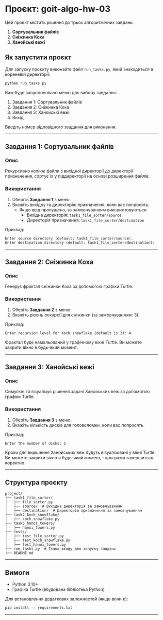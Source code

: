 # Проєкт: goit-algo-hw-03

Цей проєкт містить рішення до трьох алгоритмічних завдань:

1. **Сортувальник файлів**
2. **Сніжинка Коха**
3. **Ханойські вежі**

## Як запустити проєкт

Для запуску проєкту виконайте файл `run_tasks.py`, який знаходиться в кореневій директорії:

```bash
python run_tasks.py
```

Вам буде запропоновано меню для вибору завдання:

1. Завдання 1: Сортувальник файлів
2. Завдання 2: Сніжинка Коха
3. Завдання 3: Ханойські вежі
0. Вихід

Введіть номер відповідного завдання для виконання.

---

## Завдання 1: Сортувальник файлів

### Опис
Рекурсивно копіює файли з вихідної директорії до директорії призначення, сортує їх у піддиректорії на основі розширення файлів.

### Використання
1. Оберіть **Завдання 1** з меню.
2. Вкажіть вихідну та директорію призначення, коли вас попросять.
   - Якщо ввід пропущено, за замовчуванням використовуються:
     - Вихідна директорія: `task1_file_sorter/source`
     - Директорія призначення: `task1_file_sorter/destination`

Приклад:
```
Enter source directory (default: task1_file_sorter/source):
Enter destination directory (default: task1_file_sorter/destination):
```

---

## Завдання 2: Сніжинка Коха

### Опис
Генерує фрактал сніжинки Коха за допомогою графіки Turtle.

### Використання
1. Оберіть **Завдання 2** з меню.
2. Вкажіть рівень рекурсії для сніжинки (за замовчуванням: 3).

Приклад:
```
Enter recursion level for Koch snowflake (default is 3): 4
```

Фрактал буде намальований у графічному вікні Turtle. Ви можете закрити вікно в будь-який момент.

---

## Завдання 3: Ханойські вежі

### Опис
Симулює та візуалізує рішення задачі Ханойських веж за допомогою графіки Turtle.

### Використання
1. Оберіть **Завдання 3** з меню.
2. Вкажіть кількість дисків для головоломки, коли вас попросять.

Приклад:
```
Enter the number of disks: 5
```

Кроки для вирішення Ханойських веж будуть візуалізовані у вікні Turtle. Ви можете закрити вікно в будь-який момент, і програма завершиться коректно.

---

## Структура проєкту

```
project/
├── task1_file_sorter/
│   ├── file_sorter.py
│   ├── source/  # Вихідна директорія за замовчуванням
│   ├── destination/  # Директорія призначення за замовчуванням
├── task2_koch_snowflake/
│   ├── koch_snowflake.py
├── task3_hanoi_towers/
│   ├── hanoi_towers.py
├── tests/
│   ├── test_file_sorter.py
│   ├── test_koch_snowflake.py
│   ├── test_hanoi_towers.py
├── run_tasks.py  # Точка входу для запуску завдань
├── README.md
```

---

## Вимоги

- Python 3.10+
- Графіка Turtle (вбудована бібліотека Python)

Для встановлення додаткових залежностей (якщо вони є):

```bash
pip install -r requirements.txt
```

---